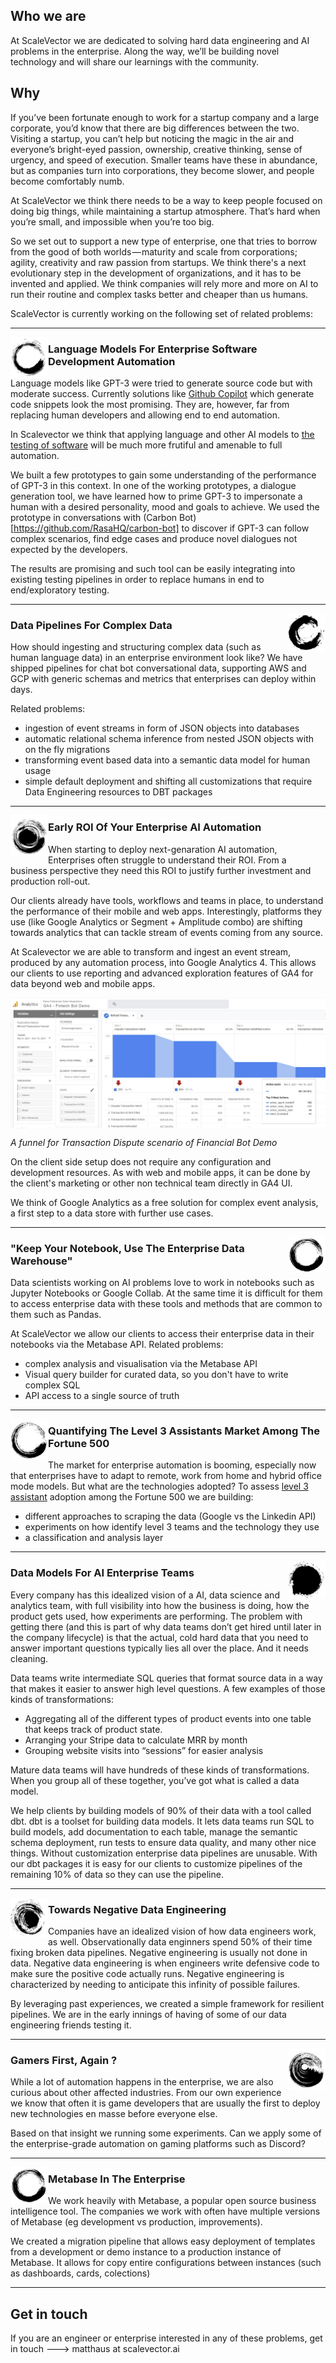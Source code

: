 ## Who we are
At ScaleVector we are dedicated to solving hard data engineering and AI problems in the enterprise. Along the way, we’ll be building novel technology and will share our learnings with the community.

## Why

If you’ve been fortunate enough to work for a startup company and a large corporate, you’d know that there are big differences between the two. Visiting a startup, you can’t help but noticing the magic in the air and everyone’s bright-eyed passion, ownership, creative thinking, sense of urgency, and speed of execution. Smaller teams have these in abundance, but as companies turn into corporations, they become slower, and people become comfortably numb.

At ScaleVector we think there needs to be a way to keep people focused on doing big things, while maintaining a startup atmosphere. That’s hard when you’re small, and impossible when you’re too big.

So we set out to support a new type of enterprise, one that tries to borrow from the good of both worlds — maturity and scale from corporations; agility, creativity and raw passion from startups. We think there's a next evolutionary step in the development of organizations, and it has to be invented and applied. We think companies will rely more and more on AI to run their routine and complex tasks better and cheaper than us humans.

ScaleVector is currently working on the following set of related problems:

 ---
 
 <p>
  <img width="60" align='left' src="../circle-1.png">
</p>
 
### Language Models For Enterprise Software Development Automation 

Language models like GPT-3 were tried to generate source code but with moderate success. Currently solutions like [Github Copilot](https://copilot.github.com/) which generate code snippets look the most promising. They are, however, far from replacing human developers and allowing end to end automation. 

In Scalevector we think that applying language and other AI models to <u>the testing of software</u> will be much more frutiful and amenable to full automation. 

We built a few prototypes to gain some understanding of the performance of GPT-3 in this context. In one of the working prototypes, a dialogue generation tool, we have learned how to prime GPT-3 to impersonate a human with a desired personality, mood and goals to achieve. We used the prototype in conversations with (Carbon Bot)[https://github.com/RasaHQ/carbon-bot] to discover if GPT-3 can follow complex scenarios, find edge cases and produce novel dialogues not expected by the developers.

The results are promising and such tool can be easily integrating into existing testing pipelines in order to replace humans in end to end/exploratory testing.

 ---
 
 <p>
  <img width="60" align='right' src="../circle-2.png">
</p>
 
### Data Pipelines For Complex Data

How should ingesting and structuring complex data (such as human language data) in an enterprise environment look like? 
We have shipped pipelines for chat bot conversational data, supporting AWS and GCP with generic schemas and metrics that enterprises can deploy within days.

Related problems:
- ingestion of event streams in form of JSON objects into databases
- automatic relational schema inference from nested JSON objects with on the fly migrations
- transforming event based data into a semantic data model for human usage
- simple default deployment and shifting all customizations that require Data Engineering resources to DBT packages
 ---
 
 <p>
  <img width="60" align='left' src="../circle-7.png">
</p>
 
### Early ROI Of Your Enterprise AI Automation

When starting to deploy next-genaration AI automation, Enterprises often struggle to understand their ROI. From a business perspective they need this ROI to justify further investment and production roll-out.

Our clients already have tools, workflows and teams in place, to understand the performance of their mobile and web apps. Interestingly, platforms they use (like Google Analytics or Segment + Amplitude combo) are shifting towards analytics that can tackle stream of events coming from any source.

At Scalevector we are able to transform and ingest an event stream, produced by any automation process, into Google Analytics 4. This allows our clients to use reporting and advanced exploration features of GA4 for data beyond web and mobile apps. 

<p>
  <img align='center' src="../Google-Analytics-4-Rasa-Funnel.png">
</p>

*A funnel for Transaction Dispute scenario of Financial Bot Demo*

On the client side setup does not require any configuration and development resources. As with web and mobile apps, it can be done by the client's marketing or other non technical team directly in GA4 UI.

We think of Google Analytics as a free solution for complex event analysis, a first step to a data store with further use cases.
 
 ---
 
 <p>
  <img width="60" align='right' src="../circle-8.png">
</p>
 
### "Keep Your Notebook, Use The Enterprise Data Warehouse"  

Data scientists working on AI problems love to work in notebooks such as Jupyter Notebooks or Google Collab. 
At the same time it is difficult for them to access enterprise data with these tools and methods that are common to them such as Pandas.  

At ScaleVector we allow our clients to access their enterprise data in their notebooks via the Metabase API. 
Related problems:

- complex analysis and visualisation via the Metabase API
- Visual query builder for curated data, so you don't have to write complex SQL
- API access to a single source of truth

 ---
 
 <p>
  <img width="60" align='left' src="../circle-4.png">
</p>
 
### Quantifying The Level 3 Assistants Market Among The Fortune 500  

The market for enterprise automation is booming, especially now that enterprises have to adapt to remote, work from home and hybrid office mode models. 
But what are the technologies adopted? To assess [level 3 assistant](https://rasa.com/blog/5-levels-of-conversational-ai-2020-update/) adoption among the Fortune 500 we are building:
- different approaches to scraping the data (Google vs the Linkedin API)
- experiments on how identify level 3 teams and the technology they use
- a classification and analysis layer

 ---
 
 <p>
  <img width="60" align='right' src="../circle-3.png">
</p>
 
### Data Models For AI Enterprise Teams  

Every company has this idealized vision of a AI, data science and analytics team, with full visibility into how the business is doing, how the product gets used, how experiments are performing. The problem with getting there (and this is part of why data teams don’t get hired until later in the company lifecycle) is that the actual, cold hard data that you need to answer important questions typically lies all over the place. And it needs cleaning. 

Data teams write intermediate SQL queries that format source data in a way that makes it easier to answer  high level questions. A few examples of those kinds of transformations:
- Aggregating all of the different types of product events into one table that keeps track of product state.
- Arranging your Stripe data to calculate MRR by month
- Grouping website visits into “sessions” for easier analysis

Mature data teams will have hundreds of these kinds of transformations. When you group all of these together, you’ve got what is called a data model.

We help clients by building models of 90% of their data with a tool called dbt. dbt is a toolset for building data models. It lets data teams run SQL to build models, add documentation to each table, manage the semantic schema deployment, run tests to ensure data quality, and many other nice things. Without customization enterprise data pipelines are unusable. With our dbt packages it is easy for our clients to customize pipelines of the remaining 10% of data so they can use the pipeline.

 ---
 
 <p>
  <img width="60" align='left' src="../circle-6.png">
</p>
 
### Towards Negative Data Engineering  

Companies have an idealized vision of how data engineers work, as well. Observationally data enginners spend 50% of their time fixing broken data pipelines. Negative engineering is usually not done in data. Negative data engineering is when engineers write defensive code to make sure the positive code actually runs. Negative engineering is characterized by needing to anticipate this infinity of possible failures.

By leveraging past experiences, we created a simple framework for resilient pipelines. We are in the early innings of having of some of our data engineering friends testing it. 

 ---
 
 <p>
  <img width="60" align='right' src="../circle-5.png">
</p>

### Gamers First, Again ?   

While a lot of automation happens in the enterprise, we are also curious about other affected industries. From our own experience we know that often it is game developers that are usually the first to deploy new technologies en masse before everyone else. 

Based on that insight we running some experiments. Can we apply some of the enterprise-grade automation on gaming platforms such as Discord?  
 
---
 <p>
  <img width="60" align='left' src="../circle-8.png">
</p>

### Metabase In The Enterprise

We work heavily with Metabase, a popular open source business intelligence tool. The companies we work with often have multiple versions of Metabase (eg development vs production, improvements). 

We created a migration pipeline that allows easy deployment of templates from a development or demo instance to a production instance of Metabase. It allows for copy entire configurations between instances (such as dashboards, cards, colections)

---

## Get in touch
If you are an engineer or enterprise interested in any of these problems, get in touch ---> matthaus at scalevector.ai

